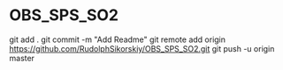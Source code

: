 # OBS_SPS_SO2
git add .
git commit -m "Add Readme"
git remote add origin https://github.com/RudolphSikorskiy/OBS_SPS_SO2.git
git push -u origin master
